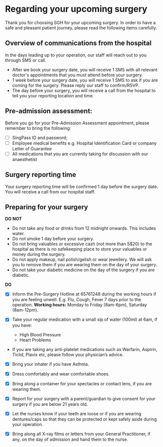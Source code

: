 # Regarding your upcoming surgery
Thank you for choosing SGH for your upcoming surgery. In order to have a safe and pleasant patient journey, please read the following items carefully. 

## Overview of communications from the hospital
In the days leading up to your operation, our staff will reach out to you through SMS or call. 
* After we book your surgery date, you will receive 1 SMS with all relevant doctor's appointments that you must attend before your surgery.
* 1 week before your surgery date, you will receive 1 SMS to ask if you are coming for the surgery. Please reply our staff to confirm/RSVP.
* The day before your surgery, you will receive a call from the hospital to tell you your reporting location and time. 

## Pre-admission assessment:
Before you go for your Pre-Admission Assessment appointment, please remember to bring the following: 
- [ ] SingPass ID and password;
- [ ] Employee medical benefits e.g. Hospital Identification Card or company Letter of Guarantee
- [ ] All medications that you are currently taking for discussion with our anaesthetist

## Surgery reporting time
Your surgery reporting time will be confirmed 1 day before the surgery date. You will receive a call from our hospital staff. 

## Preparing for your surgery
**DO NOT**
- Do not take any food or drinks from 12 midnight onwards. This includes water. 
- Do not smoke 1 day before your surgery.
- Do not bring valuables or excessive cash (not more than S$20) to the hospital as there is no safekeeping place to store your valuables or money during the surgery.  
- Do not apply makeup, nail polish/gelish or wear jewellery. We will ask you to remove them if you are wearing them on the day of your surgery. 
- Do not take your diabetic medicine on the day of the surgery if you are diabetic. 

**DO**
- [x] Inform the Pre-Surgery Hotline at 65761248 during the working hours if you are feeling unwell. E.g. Flu, Cough, Fever 7 days prior to the operation. **Working hours:** Monday to Friday (8am-6pm), Saturday (8am-12pm).

- [x] Take your regular medication with a small sip of water (100ml) at 6am, if you have:   
  - High Blood Pressure
  - Heart Problems  
  
- If you are taking any anti-platelet medications such as Warfarin, Aspirin, Ticlid, Plavix etc, please follow your physician’s advice.  

- [x] Bring your inhaler if you have Asthma.

- [x] Dress comfortably and wear comfortable shoes.

- [x] Bring along a container for your spectacles or contact lens, if you are wearing them.

- [x] Report for your surgery with a parent/guardian to give consent for your surgery if you are below 21 years old.

- [x] Let the nurses know if your teeth are loose or if you are wearing dentures/caps so that they can be protected or kept safely aside during your operation.

- [x] Bring along all X-ray films or letters from your General Practitioner, if any, on the day of admission and hand them to the nurse.
